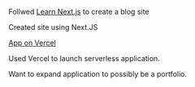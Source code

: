 Follwed [Learn Next.js](https://nextjs.org/learn) to create a blog site

Created site using Next.JS

[App on Vercel](https://nextjs-blog-nu-eight-71.vercel.app/)

Used Vercel to launch serverless application.

Want to expand application to possibly be a portfolio.